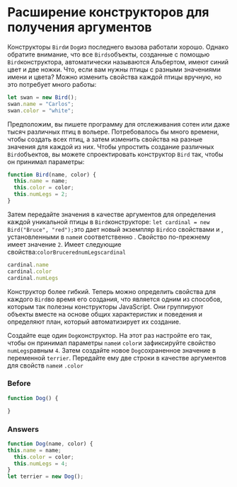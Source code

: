 # Расширение конструкторов для получения аргументов
Конструкторы `Bird`и `Dog`из последнего вызова работали хорошо. Однако обратите внимание, что все `Birds`объекты, созданные с помощью `Bird`конструктора, автоматически называются Альбертом, имеют синий цвет и две ножки. Что, если вам нужны птицы с разными значениями имени и цвета? Можно изменить свойства каждой птицы вручную, но это потребует много работы:
```javascript
let swan = new Bird();
swan.name = "Carlos";
swan.color = "white";
```
Предположим, вы пишете программу для отслеживания сотен или даже тысяч различных птиц в вольере. Потребовалось бы много времени, чтобы создать всех птиц, а затем изменить свойства на разные значения для каждой из них. Чтобы упростить создание различных `Bird`объектов, вы можете спроектировать конструктор `Bird` так, чтобы он принимал параметры:
```javascript
function Bird(name, color) {
  this.name = name;
  this.color = color;
  this.numLegs = 2;
}
```
Затем передайте значения в качестве аргументов для определения каждой уникальной птицы в `Bird`конструкторе: `let cardinal = new Bird("Bruce", "red");`это дает новый экземпляр `Bird`со свойствами и , установленными в `name`и соответственно . Свойство по-прежнему имеет значение `2`. Имеет следующие свойства:`colorBrucerednumLegscardinal`
```javascript
cardinal.name
cardinal.color
cardinal.numLegs
```
Конструктор более гибкий. Теперь можно определить свойства для каждого `Bird`во время его создания, что является одним из способов, которым так полезны конструкторы JavaScript. Они группируют объекты вместе на основе общих характеристик и поведения и определяют план, который автоматизирует их создание.

Создайте еще один `Dog`конструктор. На этот раз настройте его так, чтобы он принимал параметры `name`и `color`и зафиксируйте свойство `numLegs`равным `4`. Затем создайте новое `Dog`сохраненное значение в переменной `terrier`. Передайте ему две строки в качестве аргументов для свойств `name`и `.color`
### Before
```javascript
function Dog() {

}
```
### Answers
```javascript
function Dog(name, color) {
this.name = name;
  this.color = color;
  this.numLegs = 4;
}
let terrier = new Dog();
```
